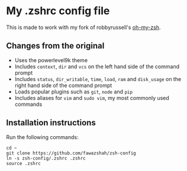 # My .zshrc config file

This is made to work with my fork of robbyrussell's [oh-my-zsh](https://github.com/fawazshah/oh-my-zsh).

## Changes from the original

* Uses the powerlevel9k theme
* Includes `context`, `dir` and `vcs` on the left hand side of the command prompt
* Includes `status`, `dir_writable`, `time`, `load`, `ram` and `disk_usage` on the right hand side of the command prompt
* Loads popular plugins such as `git`, `node` and `pip`
* Includes aliases for `vim` and `sudo vim`, my most commonly used commands

## Installation instructions

Run the following commands:

```
cd ~
git clone https://github.com/fawazshah/zsh-config
ln -s zsh-config/.zshrc .zshrc
source .zshrc
```

